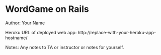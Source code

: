 # WordGame on Rails

Author: Your Name

Heroku URL of deployed web app: http://replace-with-your-heroku-app-hostname/

Notes: Any notes to TA or instructor or notes for yourself.

